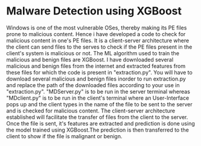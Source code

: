 # Malware Detection using XGBoost
Windows is one of the most vulnerable OSes, thereby making its PE files prone to malicious content. Hence i have developed a code to check for malicious content in one's PE files.
It is a client-server architecture where the client can send files to the serves to check if the PE files present in the client's system is malicious or not. The ML algorithm used to train the malicious and benign files are XGBoost. I have downloaded several malicious and benign files from the internet and extracted features from these files for which the code is present in "extraction.py". You will have to download several malicious and benign files inorder to run extraction.py and replace  the path of the downloaded files according to your use in "extraction.py". 
"MDServer.py" is to be run in the server terminal whereas "MDclient.py" is to be run in the client's terminal where an User-Interface pops up and the client types in the name of the file to be sent to the server and is checked for malicious content. The client-server architecture established will facilitate the transfer of files from the client to the server. Once the file is sent, it's features are extracted and prediction is done using the model trained using XGBoost.The prediction is then transferred to the client to show if the file is malignant or benign.
